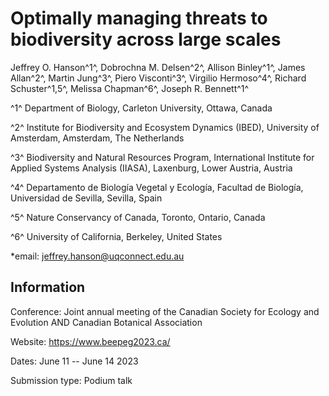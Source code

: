 # Optimally managing threats to biodiversity across large scales

Jeffrey O. Hanson^1^, Dobrochna M. Delsen^2^, Allison Binley^1^, James Allan^2^, Martin Jung^3^, Piero Visconti^3^, Virgilio Hermoso^4^, Richard Schuster^1,5^, Melissa Chapman^6^, Joseph R. Bennett^1^

^1^ Department of Biology, Carleton University, Ottawa, Canada

^2^ Institute for Biodiversity and Ecosystem Dynamics (IBED), University of Amsterdam, Amsterdam, The Netherlands

^3^ Biodiversity and Natural Resources Program, International Institute for Applied Systems Analysis (IIASA), Laxenburg, Lower Austria, Austria

^4^ Departamento de Biología Vegetal y Ecología, Facultad de Biología, Universidad de Sevilla, Sevilla, Spain

^5^ Nature Conservancy of Canada, Toronto, Ontario, Canada

^6^ University of California, Berkeley, United States

*email: jeffrey.hanson@uqconnect.edu.au

## Information

Conference: Joint annual meeting of the Canadian Society for Ecology and Evolution AND Canadian Botanical Association

Website: https://www.beepeg2023.ca/

Dates: June 11 -- June 14 2023

Submission type: Podium talk
